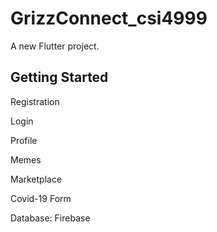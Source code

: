 # GrizzConnect_csi4999

A new Flutter project.

## Getting Started

Registration

Login

Profile 

Memes

Marketplace

Covid-19 Form

Database: Firebase

